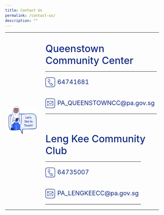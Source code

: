 ```yaml
---
title: Contact Us
permalink: /contact-us/
description: ""
---
```

<div class="container-website">
	<table style="width:100%">
		<tbody>
			<tr>
				<td>
					<img style="object-fit:cover" src="/images/CONNECT%20WITH%20US/lets-get-in-touch.png">
				</td>
				<td>
					<br>
				</td>
				<td style="width:55%">
					<p style="line-height: 1.2;" class="header">
						Queenstown Community Center
					</p>
					<div class="contact-container">	
						<table>
							<tbody><tr>
								<td style="width:32px; padding:0; margin:0; padding-top:4px">
									<img src="/images/CONNECT%20WITH%20US/icon-tel.png" class="icon">
								</td>
								<td>
									<p class="contact-detail contact-detail-p">
										64741681
									</p>
								</td>
							</tr>
							<tr>
								<td style="width:32px; padding:0; margin:0; padding-top:4px">
									<img src="/images/CONNECT%20WITH%20US/icon-email.png" class="icon">
								</td>
								<td>
									<p class="contact-detail contact-detail-p">
										PA_QUEENSTOWNCC@pa.gov.sg
									</p>
								</td>
							</tr>
						</tbody></table>
					</div>
		<br>
					<p style="line-height: 1.2;" class="header">
						Leng Kee Community Club
					</p>
					<div class="contact-container">	
						<table>
							<tbody><tr>
								<td style="width:32px; padding:0; margin:0; padding-top:4px">
									<img src="/images/CONNECT%20WITH%20US/icon-tel.png" class="icon">
								</td>
								<td>
									<p class="contact-detail contact-detail-p">
										64735007
									</p>
								</td>
							</tr>
							<tr>
								<td style="width:32px; padding:0; margin:0; padding-top:4px">
									<img src="/images/CONNECT%20WITH%20US/icon-email.png" class="icon">
								</td>
								<td>
									<p class="contact-detail contact-detail-p">
										PA_LENGKEECC@pa.gov.sg
									</p>
								</td>
							</tr>
						</tbody></table>
					</div>
				</td>
		</tr>	
		</tbody>
	</table>
</div>

<div class="container-mobile">
	<img style="object-fit:cover" src="/images/CONNECT%20WITH%20US/lets-get-in-touch.png">
	<p style="line-height: 1.2;" class="header">
			Queenstown Community Center
	</p>
	<div class="contact-container">	
		<table>
			<tbody>
				<tr>
					<td style="width:50px; padding:0; margin:0; padding-top:4px; border: 0;'">
						<img src="/images/CONNECT%20WITH%20US/icon-tel.png" class="icon">
					</td>
					<td style="border: 0">
						<p class="contact-detail contact-detail-p">
							64741681
						</p>
					</td>
				</tr>
				<tr>
					<td style="width:32px; padding:0; margin:0; padding-top:4px; border: 0;">
						<img src="/images/CONNECT%20WITH%20US/icon-email.png" class="icon">
					</td>
					<td style="border: 0">
						<p class="contact-detail contact-detail-p">
							PA_QUEENSTOWNCC@pa.gov.sg
						</p>
					</td>
				</tr>
				</tbody>
			</table>
	</div>
	<br>
	<br>
	<p style="line-height: 1.2;" class="header">
			Lee Kee Community Club
	</p>
	<div class="contact-container">	
		<table>
			<tbody>
				<tr>
					<td style="width:50px; padding:0; margin:0; padding-top:4px; border: 0;">
						<img src="/images/CONNECT%20WITH%20US/icon-tel.png" class="icon">
					</td>
					<td style="border: 0">
						<p class="contact-detail contact-detail-p">
							64735007
						</p>
					</td>
				</tr>
				<tr>
					<td style="width:32px; padding:0; margin:0; padding-top:4px; border: 0;">
						<img src="/images/CONNECT%20WITH%20US/icon-email.png" class="icon">
					</td>
					<td style="border: 0">
						<p class="contact-detail contact-detail-p">
							PA_LENGKEECC@pa.gov.sg
						</p>
					</td>
				</tr>
				</tbody>
			</table>
	</div>
</div>

<style>
.container-website {
	visibility: hidden;
	display: none;

	@media only screen and (min-width: 769px) {
		visibility: visible;
		display: block;
	}
}

.container-mobile {
	visibility: hidden;
	display: none;

	@media only screen and (max-width: 768px) {
		visibility: visible;
		display: block;
	}
}
	
.empty-border {
	border: 0;
}
	
.float-child {
	float: left;
	flex-wrap: wrap;
	flex-direction: column;
}
	
.contact-container {
	display: block;
	margin-top: -16px;
}
	
.icon-td {
	width: 32px; 
	padding: 0; 
	margin: 0;
	padding-top: 5px;
}
	
.icon {
	min-width: 32px;
	width: 32px;
	height: 40px;
	object-fit: contain;
}
	
.contact-detail {
	margin-left: 0px;
}
	
.header {
	font-size: 32px;
	font-weight: 500;
	color: #102A80;
	
	@media only screen and (max-width: 768px) {
		font-size: 24px;
	}
}
	
.contact-detail-p {
	font-size: 20px;
	color: #102A80;
	
	@media only screen and (max-width: 768px) {
			font-size: 16px;
	}
}
</style>